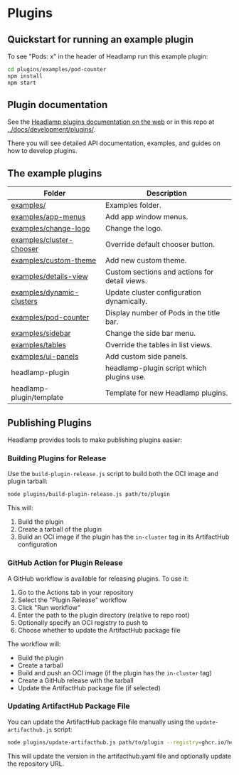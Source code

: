 # Plugins

## Quickstart for running an example plugin

To see "Pods: x" in the header of Headlamp run this example plugin:

```bash
cd plugins/examples/pod-counter
npm install
npm start
```

## Plugin documentation

See the [Headlamp plugins documentation on the web](https://headlamp.dev/docs/latest/development/plugins/)
or in this repo at
[../docs/development/plugins/](../docs/development/plugins/).

There you will see detailed API documentation, examples, and guides on how to develop plugins.

## The example plugins

| Folder                                                 | Description                                   |
| ------------------------------------------------------ | --------------------------------------------- |
| [examples/](examples)                                  | Examples folder.                              |
| [examples/app-menus](examples/app-menus)               | Add app window menus.                         |
| [examples/change-logo](examples/change-logo)           | Change the logo.                              |
| [examples/cluster-chooser](examples/cluster-chooser)   | Override default chooser button.              |
| [examples/custom-theme](examples/custom-theme)         | Add new custom theme.                         |
| [examples/details-view](examples/details-view)         | Custom sections and actions for detail views. |
| [examples/dynamic-clusters](examples/dynamic-clusters) | Update cluster configuration dynamically.     |
| [examples/pod-counter](examples/pod-counter)           | Display number of Pods in the title bar.      |
| [examples/sidebar](examples/sidebar)                   | Change the side bar menu.                     |
| [examples/tables](examples/tables)                     | Override the tables in list views.            |
| [examples/ui-panels](examples/ui-panels)               | Add custom side panels.                       |
| headlamp-plugin                                        | headlamp-plugin script which plugins use.     |
| headlamp-plugin/template                               | Template for new Headlamp plugins.            |

## Publishing Plugins

Headlamp provides tools to make publishing plugins easier:

### Building Plugins for Release

Use the `build-plugin-release.js` script to build both the OCI image and plugin tarball:

```bash
node plugins/build-plugin-release.js path/to/plugin
```

This will:
1. Build the plugin
2. Create a tarball of the plugin
3. Build an OCI image if the plugin has the `in-cluster` tag in its ArtifactHub configuration

### GitHub Action for Plugin Release

A GitHub workflow is available for releasing plugins. To use it:

1. Go to the Actions tab in your repository
2. Select the "Plugin Release" workflow
3. Click "Run workflow"
4. Enter the path to the plugin directory (relative to repo root)
5. Optionally specify an OCI registry to push to
6. Choose whether to update the ArtifactHub package file

The workflow will:
- Build the plugin
- Create a tarball
- Build and push an OCI image (if the plugin has the `in-cluster` tag)
- Create a GitHub release with the tarball
- Update the ArtifactHub package file (if selected)

### Updating ArtifactHub Package File

You can update the ArtifactHub package file manually using the `update-artifacthub.js` script:

```bash
node plugins/update-artifacthub.js path/to/plugin --registry=ghcr.io/headlamp-k8s
```

This will update the version in the artifacthub.yaml file and optionally update the repository URL.